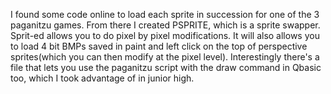 I found some code online to load each sprite in succession for one of the 3 paganitzu games.  From there I created PSPRITE, which is a sprite swapper.  Sprit-ed allows you to do pixel by pixel modifications.  It will also allows you to load 4 bit BMPs saved in paint and left click on the top of perspective sprites(which you can then modify at the pixel level).  Interestingly there's a file that lets you use the paganitzu script with the draw command in Qbasic too, which I took advantage of in junior high.
